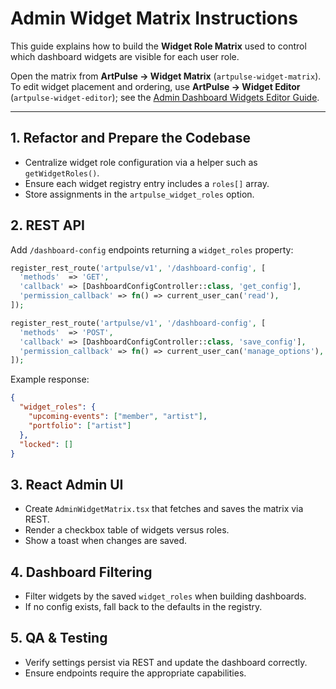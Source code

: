 # Admin Widget Matrix Instructions

This guide explains how to build the **Widget Role Matrix** used to control which dashboard widgets are visible for each user role.

Open the matrix from **ArtPulse → Widget Matrix** (`artpulse-widget-matrix`). To edit widget placement and ordering, use **ArtPulse → Widget Editor** (`artpulse-widget-editor`); see the [Admin Dashboard Widgets Editor Guide](./Admin_Dashboard_Widgets_Editor_Guide.md).

---

## 1. Refactor and Prepare the Codebase
- Centralize widget role configuration via a helper such as `getWidgetRoles()`.
- Ensure each widget registry entry includes a `roles[]` array.
- Store assignments in the `artpulse_widget_roles` option.

## 2. REST API
Add `/dashboard-config` endpoints returning a `widget_roles` property:

```php
register_rest_route('artpulse/v1', '/dashboard-config', [
  'methods'  => 'GET',
  'callback' => [DashboardConfigController::class, 'get_config'],
  'permission_callback' => fn() => current_user_can('read'),
]);

register_rest_route('artpulse/v1', '/dashboard-config', [
  'methods'  => 'POST',
  'callback' => [DashboardConfigController::class, 'save_config'],
  'permission_callback' => fn() => current_user_can('manage_options'),
]);
```

Example response:

```json
{
  "widget_roles": {
    "upcoming-events": ["member", "artist"],
    "portfolio": ["artist"]
  },
  "locked": []
}
```

## 3. React Admin UI
- Create `AdminWidgetMatrix.tsx` that fetches and saves the matrix via REST.
- Render a checkbox table of widgets versus roles.
- Show a toast when changes are saved.

## 4. Dashboard Filtering
- Filter widgets by the saved `widget_roles` when building dashboards.
- If no config exists, fall back to the defaults in the registry.

## 5. QA & Testing
- Verify settings persist via REST and update the dashboard correctly.
- Ensure endpoints require the appropriate capabilities.
